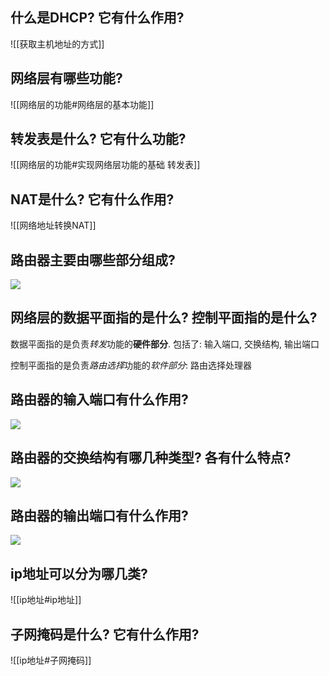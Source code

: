 ## 什么是DHCP? 它有什么作用?
![[获取主机地址的方式]]

## 网络层有哪些功能?
![[网络层的功能#网络层的基本功能]]

## 转发表是什么? 它有什么功能?
![[网络层的功能#实现网络层功能的基础 转发表]]

## NAT是什么? 它有什么作用?
![[网络地址转换NAT]]

## 路由器主要由哪些部分组成?
![](https://picture-bed-1301848969.cos.ap-shanghai.myqcloud.com/20220427115318.png)

## 网络层的数据平面指的是什么? 控制平面指的是什么?
数据平面指的是负责*转发*功能的**硬件部分**. 包括了: 输入端口, 交换结构, 输出端口

控制平面指的是负责*路由选择*功能的*软件部分*: 路由选择处理器

## 路由器的输入端口有什么作用?
![](https://picture-bed-1301848969.cos.ap-shanghai.myqcloud.com/20220427115641.png)

## 路由器的交换结构有哪几种类型? 各有什么特点?
![](https://picture-bed-1301848969.cos.ap-shanghai.myqcloud.com/20220427115655.png)

## 路由器的输出端口有什么作用?
![](https://picture-bed-1301848969.cos.ap-shanghai.myqcloud.com/20220427115707.png)

## ip地址可以分为哪几类?
![[ip地址#ip地址]]

## 子网掩码是什么? 它有什么作用?
![[ip地址#子网掩码]]